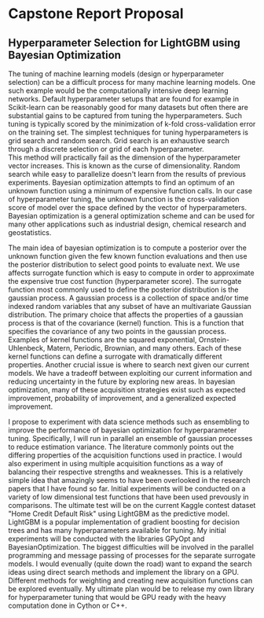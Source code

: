 # Capstone Report Proposal #

## Hyperparameter Selection for LightGBM using Bayesian Optimization ##

The tuning of machine learning models (design or hyperparameter selection) can be a
difficult process for many machine learning models.  One such example would be
the computationally intensive deep learning networks.  Default hyperparameter setups that are found for
example in Scikit-learn can be reasonably good for many datasets but often there are substantial gains to
be captured from tuning the hyperparameters. Such tuning is typically scored by the minimization of k-fold
cross-validation error on the training set.  The simplest techniques for tuning hyperparameters is grid search
and random search.  Grid search is an exhaustive search through a discrete selection or grid of each hyperparameter.  
This method will practically fail as the dimension of the hyperparameter vector increases.  This is known as
the curse of dimensionality.  Random search while easy to parallelize doesn't learn from the results of
previous experiments.  Bayesian optimization attempts to find an optimum of an unknown function using
a minimum of expensive function calls.  In our case of hyperparameter tuning, the unknown function is
the cross-validation score of model over the space defined by the vector of hyperparameters.  Bayesian
optimization is a general optimization scheme and can be used for many other applications such as
industrial design, chemical research and geostatistics.

The main idea of bayesian optimization is to compute a posterior over the unknown function given the few known
function evaluations and then use the posterior distribution to select good points to evaluate next.  We use affects
surrogate function which is easy to compute in order to approximate the expensive true cost function (hyperparameter score).
The surrogate function most commonly used to define the posterior distribution is the gaussian process.  A
gaussian process is a collection of space and/or time indexed random variables that any subset of have an
multivariate Gaussian distribution. The primary choice that affects the properties of a gaussian process is that
of the covariance (kernel) function.  This is a function that specifies the covariance of any two points in the
gaussian process.  Examples of kernel functions are the squared exponential, Ornstein-Uhlenbeck,
Matern, Periodic, Brownian, and many others.  Each of these kernel functions can define a surrogate
with dramatically different properties.  Another crucial issue is where to search next given our current models.
We have a tradeoff between exploiting our current information and reducing uncertainty in the future by exploring
new areas.  In bayesian optimization, many of these acquisition strategies exist such as expected improvement, probability of
improvement, and a generalized expected improvement.

I propose to experiment with data science methods such as ensembling to improve the performance of bayesian
optimization for hyperparameter tuning.  Specifically, I will run in parallel an ensemble of gaussian processes
to reduce estimation variance.  The literature commonly points out the differing properties of the acquisition
functions used in practice.  I would also experiment in using multiple acquisition functions as a way of balancing
their respective strengths and weaknesses.  This is a relatively simple idea that amazingly seems to have been
overlooked in the research papers that I have found so far.   Initial experiments will be conducted on a variety
of low dimensional test functions that have been used prevously in comparisons.  The ultimate test will be on the current Kaggle
contest dataset "Home Credit Default Risk" using LightGBM as the predictive model.  LightGBM is a popular implementation of gradient
boosting for decision trees and has many hyperparameters available for tuning.  My initial experiments will be conducted
with the libraries GPyOpt and BayesianOptimization.  The biggest difficulties will be involved in
the parallel programming and message passing of processes for the separate surrogate models.  I would evenually (quite down the road) want to
expand the search ideas using direct search methods and implement the library on a GPU. Different methods for weighting and creating new
acquisition functions can be explored eventually.  My ultimate plan would be to release my own library for hyperparameter
tuning that would be GPU ready with the heavy computation done in Cython or C++.
